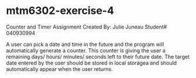# mtm6302-exercise-4
Counter and Timer Assignment
Created By: Julie Juneau Student# 040930994

A user can pick a date and time in the future and the program will automatically generate a counter. This counter is giving the user a remaining days/ hours/ minutes/ seconds left to their future date. The target date entered by the user should be stored in local storagea and should automatically appear when the user returns. 
